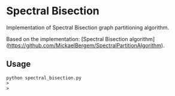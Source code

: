 # Spectral Bisection

Implementation of Spectral Bisection graph partitioning algorithm.

Based on the implementation: [Spectral Bisection algorithm]
(https://github.com/MickaelBergem/SpectralPartitionAlgorithm).

## Usage
```
python spectral_bisection.py
>
>
```
